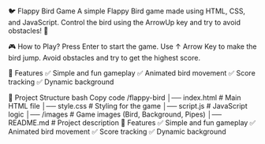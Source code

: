 🐦 Flappy Bird Game
A simple Flappy Bird game made using HTML, CSS, and JavaScript. Control the bird using the ArrowUp key and try to avoid obstacles! 🚀

🎮 How to Play?
Press Enter to start the game.
Use ↑ Arrow Key to make the bird jump.
Avoid obstacles and try to get the highest score.


🔧 Features
✅ Simple and fun gameplay
✅ Animated bird movement
✅ Score tracking
✅ Dynamic background

📂 Project Structure
bash
Copy code
/flappy-bird
│── index.html  # Main HTML file
│── style.css   # Styling for the game
│── script.js   # JavaScript logic
│── /images     # Game images (Bird, Background, Pipes)
│── README.md   # Project description
🔧 Features
✅ Simple and fun gameplay
✅ Animated bird movement
✅ Score tracking
✅ Dynamic background

